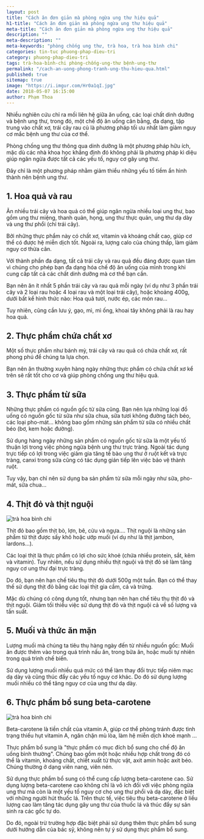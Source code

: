 ```yaml
---
layout: post
title: "Cách ăn đơn giản mà phòng ngừa ung thư hiệu quả"
h1-title: "Cách ăn đơn giản mà phòng ngừa ung thư hiệu quả"
meta-title: "Cách ăn đơn giản mà phòng ngừa ung thư hiệu quả"
description: ""
meta-description: ""
meta-keywords: "phòng chống ung thư, trà hoa, trà hoa bình chi"
categories: tin-tuc phuong-phap-dieu-tri
category: phuong-phap-dieu-tri
tags: trà-hoa-bình-chi phòng-chống-ung-thư bệnh-ung-thư
permalink: "/cach-an-uong-phong-tranh-ung-thu-hieu-qua.html"
published: true
sitemap: true
image: "https://i.imgur.com/Hr0a1qI.jpg"
date: 2018-05-07 16:15:00
author: Phạm Thoa
---
```


Nhiều nghiên cứu chỉ ra mối liên hệ giữa ăn uống, các loại chất dinh dưỡng và bệnh ung thư, trong đó, một chế độ ăn uống cân bằng, đa dạng, tập trung vào chất xơ, trái cây rau củ là phương pháp tối ưu nhất làm giảm nguy cơ mắc bệnh ung thư của cơ thể.

Phòng chống ung thư thông qua dinh dưỡng là một phương pháp hữu ích, mặc dù các nhà khoa học khẳng định đó không phải là phương pháp kì diệu giúp ngăn ngừa được tất cả các yếu tố, nguy cơ gây ung thư.

Đây chỉ là một phương pháp nhằm giảm thiểu những yếu tố tiềm ẩn hình thành nên bệnh ung thư.

## 1. Hoa quả và rau 

Ăn nhiều trái cây và hoa quả có thể giúp ngăn ngừa nhiều loại ung thư, bao gồm ung thư miệng, thanh quản, họng, ung thư thực quản, ung thư dạ dày và ung thư phổi (chỉ trái cây).

Bởi những thực phẩm này có chất xơ, vitamin và khoáng chất cao, giúp cơ thể có được hệ miễn dịch tốt. Ngoài ra, lượng calo của chúng thấp, làm giảm nguy cơ thừa cân.

Với thành phần đa dạng, tất cả trái cây và rau quả đều đáng được quan tâm vì chúng cho phép bạn đa dạng hóa chế độ ăn uống của mình trong khi cung cấp tất cả các chất dinh dưỡng mà cơ thể bạn cần.

Bạn nên ăn ít nhất 5 phần trái cây và rau quả mỗi ngày (ví dụ như 3 phần trái cây và 2 loại rau hoặc 4 loại rau và một loại trái cây), hoặc khoảng 400g, dưới bất kể hình thức nào: Hoa quả tươi, nước ép, các món rau...

Tuy nhiên, cũng cần lưu ý, gạo, mì, mì ống, khoai tây không phải là rau hay hoa quả.

## 2. Thực phẩm chứa chất xơ

Một số thực phẩm như bánh mỳ, trái cây và rau quả có chứa chất xơ, rất phong phú để chúng ta lựa chọn.

Bạn nên ăn thường xuyên hàng ngày những thực phẩm có chứa chất xơ kể trên sẽ rất tốt cho cơ và giúp phòng chống ung thư hiệu quả.

## 3. Thực phẩm từ sữa

Những thực phẩm có nguồn gốc từ sữa cũng. Bạn nên lựa những loại đồ uống có nguồn gốc từ sữa như sữa chua, sữa tươi không đường tách béo, các loại pho-mát… không bao gồm những sản phẩm từ sữa có nhiều chất béo (bơ, kem hoặc đường).

Sử dụng hàng ngày những sản phẩm có nguồn gốc từ sữa là một yếu tố thuận lợi trong việc phòng ngừa bệnh ung thư trực tràng. Ngoài tác dụng trực tiếp có lợi trong việc giảm gia tăng tế bào ung thư ở ruột kết và trực tràng, canxi trong sữa cũng có tác dụng gián tiếp lên việc bảo vệ thành ruột.

Tuy vậy, bạn chỉ nên sử dụng ba sản phẩm từ sữa mỗi ngày như sữa, pho-mát, sữa chua…

## 4. Thịt đỏ và thịt nguội

<img src="https://i.imgur.com/mjG69Kl.jpg" alt="trà hoa bình chi" class="responsive-img lazy">

Thịt đỏ bao gồm thịt bò, lợn, bê, cừu và ngựa.... Thịt nguội là những sản phẩm từ thịt được sấy khô hoặc ướp muối (ví dụ như là thịt jambon, lardons…).

Các loại thịt là thực phẩm có lợi cho sức khoẻ (chứa nhiều protein, sắt, kẽm và vitamin). Tuy nhiên, nếu sử dụng nhiều thịt nguội và thịt đỏ sẽ làm tăng nguy cơ ung thư đại trực tràng.

Do đó, bạn nên hạn chế tiêu thụ thịt đỏ dưới 500g một tuần. Bạn có thể thay thế sử dụng thịt đỏ bằng các loại thịt gia cầm, cá và trứng.

Mặc dù chúng có công dụng tốt, nhưng bạn nên hạn chế tiêu thụ thịt đỏ và thịt nguội. Giảm tối thiểu việc sử dụng thịt đỏ và thịt nguội cả về số lượng và tần suất.

## 5. Muối và thức ăn mặn

Lượng muối mà chúng ta tiêu thụ hàng ngày đến từ nhiều nguồn gốc: Muối ăn được thêm vào trong quá trình nấu ăn, trong bữa ăn, hoặc muối tự nhiên trong quá trình chế biến.

Sử dụng lượng muối nhiều quá mức có thể làm thay đổi trực tiếp niêm mạc dạ dày và cũng thúc đẩy các yếu tố nguy cơ khác. Do đó sử dụng lượng muối nhiều có thể tăng nguy cơ của ung thư dạ dày.

## 6. Thực phẩm bổ sung beta-carotene 

<img src="https://i.imgur.com/RUZdFGS.jpg" alt="trà hoa bình chi" class="responsive-img lazy">

Beta-carotene là tiền chất của vitamin A, giúp cơ thể phòng tránh được tình trạng thiếu hụt vitamin A, ngăn chặn mù lòa, làm hệ miễn dịch khoẻ mạnh ...

Thực phẩm bổ sung là "thực phẩm có mục đích bổ sung cho chế độ ăn uống bình thường". Chúng bao gồm một hoặc nhiều hợp chất trong đó có thể là vitamin, khoáng chất, chiết xuất từ thực vật, axit amin hoặc axit béo. Chúng thường ở dạng viên nang, viên nén.

Sử dụng thực phẩm bổ sung có thể cung cấp lượng beta-carotene cao. Sử dụng lượng beta-carotene cao không chỉ là vô ích đối với việc phòng ngừa ung thư mà còn là một yếu tố nguy cơ cho ung thư phổi và dạ dày, đặc biệt với những người hút thuốc lá. Trên thực tế, việc tiêu thụ beta-carotene ở liều lượng cao làm tăng tác dụng gây ung thư của thuốc lá và thúc đẩy sự sản sinh ra các gốc tự do.

Do đó, ngoài trừ trường hợp đặc biệt phải sử dụng thêm thực phẩm bổ sung dưới hướng dẫn của bác sỹ, không nên tự ý sử dụng thực phẩm bổ sung.



